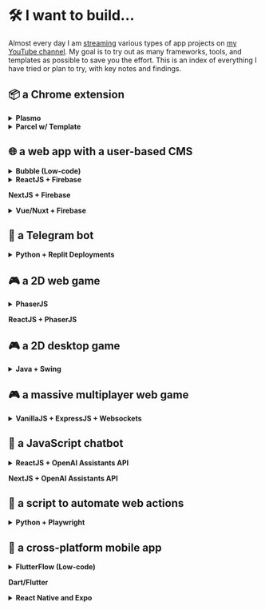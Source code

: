 # 🛠️ I want to build...

Almost every day I am [streaming](https://jamesmurdza.com/) various types of app projects on [my YouTube channel](https://www.youtube.com/@jamesmurdza). My goal is to try out as many frameworks, tools, and templates as possible to save you the effort. This is an index of everything I have tried or plan to try, with key notes and findings.

## 📦 a Chrome extension

<details>
  <summary><strong>Plasmo</strong></summary>
  <p>~</p>

  <dl><dd>
  ℹ️ Do this to get started: <a href="https://dev.to/plasmo/building-a-modern-react-chrome-extension-with-a-new-framework-4ho1" target="_blank">Building a Modern React Chrome Extension with a New Framework</a>
 </dd><dd>
  ℹ️ Could not solve <a href="https://github.com/PlasmoHQ/plasmo/issues/924" target="_blank">this issue</a> for 2/3 people
  </dl></dd>

  <dl><dd>
  📹 We are building a Chrome extension to help you focus: 
    <table>
      <tr>
        <td><a href="https://www.youtube.com/watch?v=8XpBxQ6fWX4" target="_blank"> <img src="https://img.youtube.com/vi/8XpBxQ6fWX4/maxresdefault.jpg" width="80"/> Ep 1</a></td>
      </tr>
    </table>
  </dd></dl>
</details>

<details>
  <summary><strong>Parcel w/ Template</strong></summary>
  <p>~</p>

  <dl><dd>
  ℹ️ This is my next choice to try! Start here: <a href="https://github.com/fregante/browser-extension-template" target="_blank">fregante/browser-extension-template</a>
  </dl></dd>
</details>

## 🌐 a web app with a user-based CMS

<details>
  <summary><strong>Bubble (Low-code)</strong></summary>
  
  <p>~</p>
  
  <dl><dd>
  ℹ️ Best option for those with no coding experience
  </dd><dd>
  ℹ️ Start with templates: <a href="https://bubble.io/templates" target="_blank">Bubble Templates</a>
  </dl></dd>
</details>

<details>
  <summary><strong>ReactJS + Firebase</strong></summary>
  
  <p>~</p>
  
  <dl><dd>
  ℹ️ Least effort option of all solutions for coding
  </dd><dd>
  ℹ️ Requires a new Firebase project to be set up
  </dl></dd>
  
  <dl><dd>
    <table>
  <tr>
    <td><a href="https://www.youtube.com/watch?v=olTwm9MokWo" target="_blank"> <img src="https://img.youtube.com/vi/olTwm9MokWo/maxresdefault.jpg" width="80"/> Ep 1</a></td>
    <td><a href="https://www.youtube.com/watch?v=30CXfEThX7I" target="_blank"> <img src="https://img.youtube.com/vi/30CXfEThX7I/maxresdefault.jpg" width="80"/> Ep 2</a></td>
  </tr>
  <caption>📹 We're building a food truck app in ReactJS:</caption>
</table>
  </dd></dl>
</details>

**NextJS + Firebase**

<details>
  <summary><strong>Vue/Nuxt + Firebase</strong></summary>
  
  <p>~</p>

  <dl><dd>
  ℹ️ Get started here: <a href="https://github.com/posva/nuxt--vuefire-example-spark-plan" target="_blank">posva/nuxt--vuefire-example-spark-plan</a> or <a href="https://github.com/posva/nuxt--vuefire-example-blaze-plan" target="_blank">posva/nuxt--vuefire-example-blaze-plan</a>
  </dd><dd>
  ℹ️ Follow the instructions carefully
  </dl></dd>
  
  <dl><dd>
  📹 We're building a website for making and sharing cheatsheets!: 
    <table>
      <tr>
        <td><a href="https://www.youtube.com/watch?v=nP6OkxvsECI" target="_blank"> <img src="https://img.youtube.com/vi/nP6OkxvsECI/maxresdefault.jpg" width="80"/> Ep 1</a></td>
        <td><a href="https://www.youtube.com/watch?v=zooJf32chZw" target="_blank"> <img src="https://img.youtube.com/vi/zooJf32chZw/maxresdefault.jpg" width="80"/> Ep 2</a></td>
      </tr>
    </table>
  </dd></dl>
</details>

## 🤖 a Telegram bot

<details>
  <summary><strong>Python + Replit Deployments</strong></summary>
  
  
  <p>~</p>
  
  <dl><dd>
  📹 We're building a YouTube trends Telegram bot: 
    <table>
      <tr>
        <td><a href="https://www.youtube.com/watch?v=WJAgZ5XFyks" target="_blank"> <img src="https://img.youtube.com/vi/WJAgZ5XFyks/maxresdefault.jpg" width="80"/> Ep 1</a></td>
        <td><a href="https://www.youtube.com/watch?v=9-WmrsRD1nM" target="_blank"> <img src="https://img.youtube.com/vi/9-WmrsRD1nM/maxresdefault.jpg" width="80"/> Ep 2</a></td>
        <td><a href="https://www.youtube.com/watch?v=Sne-jLg3Jro" target="_blank"> <img src="https://img.youtube.com/vi/Sne-jLg3Jro/maxresdefault.jpg" width="80"/> Ep 3</a></td>
        <td><a href="https://www.youtube.com/watch?v=nnupHJqJQNA" target="_blank"> <img src="https://img.youtube.com/vi/nnupHJqJQNA/maxresdefault.jpg" width="80"/> Ep 4</a></td>
        <td><a href="https://www.youtube.com/watch?v=WJAgZ5XFyks" target="_blank"> <img src="https://img.youtube.com/vi/WJAgZ5XFyks/maxresdefault.jpg" width="80"/> Ep 5</a></td>
      </tr>
    </table>
  </dd></dl>
</details>

## 🎮 a 2D web game

<details>
  <summary><strong>PhaserJS</strong></summary>
  
  <p>~</p>
  
  <dl><dd>
  ℹ️ Start with a very simple template like this: <a href="https://gist.github.com/jamesmurdza/a393c11761c9183cb8bdfc1c0622a509" target="_blank">game.js</a

>
  </dd><dd>
  ℹ️ Use ChatGPT or the PhaserJS documentation to incrementally add features.
  </dl></dd>
  
  <dl><dd>
  📹 We are building a Zuckerberg vs Elon fight game: 
    <table>
      <tr>
        <td><a href="https://www.youtube.com/watch?v=UdxLivO4E58" target="_blank"> <img src="https://img.youtube.com/vi/UdxLivO4E58/maxresdefault.jpg" width="80"/> Ep 1</a></td>
      </tr>
    </table>
  </dd></dl>
</details>

**ReactJS + PhaserJS**

## 🎮 a 2D desktop game

<details>
  <summary><strong>Java + Swing</strong></summary>
  
  <p>~</p>
  
  <dl><dd>
  ℹ️ Start with a very simple template like this: <a href="https://gist.github.com/jamesmurdza/d2baf163116875ceb9706db5f77fff9f" target="_blank">Main.java</a

>
  </dd><dd>
  ℹ️ This can run in Replit using the Java (Swing) template.
  </dl></dd>
</details>

## 🎮 a massive multiplayer web game

<details>
  <summary><strong>VanillaJS + ExpressJS + Websockets</strong></summary>
  
  
  <p>~</p>
  
  <dl><dd>
  📹 We're building a multiplayer web game and MakeWithGPT.com: 
    <table>
      <tr>
        <td><a href="https://www.youtube.com/watch?v=4HUK9DayZpA" target="_blank"> <img src="https://img.youtube.com/vi/4HUK9DayZpA/maxresdefault.jpg" width="80"/> Ep 1</a></td>
      </tr>
    </table>
  </dd></dl>
</details>

## 🤖 a JavaScript chatbot

<details>
  <summary><strong>ReactJS + OpenAI Assistants API</strong></summary>
  
  <p>~</p>
  
  <dl><dd>
  ℹ️ This dangerously exposes the OpenAI API key, but is easy to fix by adding a backend.
  </dl></dd>
  
  <dl><dd>
  📹 We are building a healthcare chatbot with OpenAI: 
    <table>
      <tr>
        <td><a href="https://www.youtube.com/watch?v=lMYQ6EGsBAA" target="_blank"> <img src="https://img.youtube.com/vi/lMYQ6EGsBAA/maxresdefault.jpg" width="80"/> Ep 1</a></td>
        <td><a href="https://www.youtube.com/watch?v=ehMdsDNk_4s" target="_blank"> <img src="https://img.youtube.com/vi/ehMdsDNk_4s/maxresdefault.jpg" width="80"/> Ep 2</a></td>
      </tr>
    </table>
  </dd></dl>
</details>

**NextJS + OpenAI Assistants API**

## 🤖 a script to automate web actions

<details>
  <summary><strong>Python + Playwright</strong></summary>
  
  <p>~</p>
  
  <dl><dd>
  ℹ️ Use ChatGPT to generate Playwright code, test and iterate. To run at scale, use <a href="https://apify.com/" target="_blank">Apify</a>.
  </dl></dd>
  
  <dl><dd>
  📹 We are building an AI Reddit Bot: 
    <table>
      <tr>
        <td><a href="https://www.youtube.com/watch?v=plM-zYaJtoI" target="_blank"> <img src="https://img.youtube.com/vi/plM-zYaJtoI/maxresdefault.jpg" width="80"/> Ep 1</a></td>
      </tr>
    </table>
  </dd></dl>
</details>

## 📱 a cross-platform mobile app

<details>
  <summary><strong>FlutterFlow (Low-code)</strong></summary>
  
  <p>~</p>
  
  <dl><dd>
  ℹ️ Pricing is $30/month to export the entire app.
  </dd><dd>
  ℹ️ Must manually setup Firebase and follow steps to integrate before the database works.
  </dd><dd>
  ℹ️ Start with templates: <a href="https://marketplace.flutterflow.io/" target="_blank">FlutterFlow Marketplace</a>
  </dd></dl>
  
  <dl><dd>
  📹 We are building an immersive storytelling app: 
    <table>
      <tr>
        <td><a href="https://www.youtube.com/watch?v=cguKaPnIzs4" target="_blank"> <img src="https://img.youtube.com/vi/cguKaPnIzs4/maxresdefault.jpg" width="80"/> Ep 1</a></td>
        <td><a href="https://www.youtube.com/watch?v=RSAOh_dnL3E" target="_blank"> <img src="https://img.youtube.com/vi/RSAOh_dnL3E/maxresdefault.jpg" width="80"/> Ep 2</a></td>
      </tr>
    </table>
  </dd><dd>
  📹 We are building a GoFundMe app for orphanages and charities in Pakistan: 
    <table>
      <tr>
        <td><a href="https://www.youtube.com/watch?v=FIwaHhcnvFc" target="_blank"> <img src="https://img.youtube.com/vi/FIwaHhcnvFc/maxresdefault.jpg" width="80"/> Ep 1</a></td>
      </tr>
    </table>
  </dd><dd>
  📹 We are building a companion app for inner journeys: 
    <table>
      <tr>
        <td><a href="https://www.youtube.com/watch?v=LdHwtzwIhHQ" target="_blank"> <img src="https://img.youtube.com/vi/LdHwtzwIhHQ/maxresdefault.jpg" width="80"/> Ep 1</a></td>
      </tr>
    </table>
  </dd></dl>
</details>

**Dart/Flutter**

<details>
  <summary><strong>React Native and Expo</strong></summary>
  
  <p>~</p>
  
  <dl><dd>
  📹 We are building an AI music playlist app: 
    <table>
      <tr>
        <td><a href="https://www.youtube.com/watch?v=aru8xwJ_toc" target="_blank"> <img src="https://img.youtube.com/vi/aru8xwJ_toc/maxresdefault.jpg" width="80"/> Ep 1</a></td>
      </tr>
    </table>
  </dd></dl>
</details>
